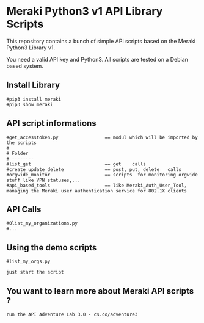 # Meraki Python3 v1 API Library Scripts 
This repository contains a bunch of simple API scripts based on the Meraki Python3 Library v1.

You need a valid API key and Python3.
All scripts are tested on a Debian based system.

## Install Library
    #pip3 install meraki
    #pip3 show meraki

## API script informations

    #get_accesstoken.py                 == modul which will be imported by the scripts
    #
    # Folder
    # --------
    #list_get                           == get    calls
    #create_update_delete               == post, put, delete   calls
    #orgwide_monitor                    == scripts  for monitoring orgwide stuff like VPN statuses,...
    #api_based_tools                    == like Meraki_Auth_User_Tool,  managing the Meraki user authentication service for 802.1X clients
    
    
## API Calls

    #0list_my_organizations.py
    #...

## Using the demo scripts

    #list_my_orgs.py

    just start the script
    
    
## You want to learn more about Meraki API scripts ?
    run the API Adventure Lab 3.0 - cs.co/adventure3
    

